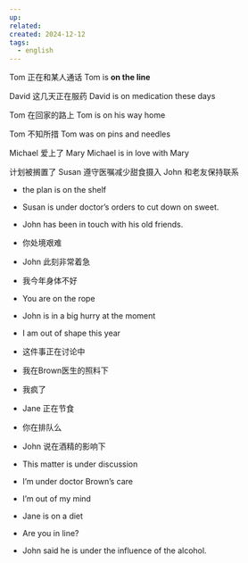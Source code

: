 ```yaml
---
up: 
related: 
created: 2024-12-12
tags:
  - english
---
```


Tom 正在和某人通话
Tom is **on the line**


David 这几天正在服药
David is on medication these days 

  

Tom 在回家的路上
Tom is on his way home

  

Tom 不知所措
Tom was on pins and needles 

  

Michael 爱上了 Mary
Michael is in love with Mary


计划被搁置了
Susan 遵守医嘱减少甜食摄入
John 和老友保持联系

- the plan is on the shelf
- Susan is under doctor’s orders to cut down on sweet. 
- John has been in touch with his old friends.

- 你处境艰难
- John 此刻非常着急
- 我今年身体不好

- You are on the rope
- John is in a big hurry at the moment 
- I am out of shape this year

- 这件事正在讨论中
- 我在Brown医生的照料下
- 我疯了
- Jane 正在节食
- 你在排队么
- John 说在酒精的影响下

- This matter is under discussion
- I’m under doctor Brown’s care
- I’m out of my mind
- Jane is on a diet
- Are you in line?
- John said he is under the influence of the alcohol.